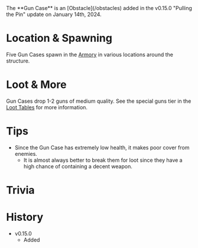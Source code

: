 <Stub />
The **Gun Case** is an [Obstacle](/obstacles) added in the v0.15.0 "Pulling the Pin" update on January 14th, 2024.

# Location & Spawning

Five Gun Cases spawn in the [Armory](/buildings/armory) in various locations around the structure.

# Loot & More

Gun Cases drop 1-2 guns of medium quality. See the special guns tier in the [Loot Tables](/loot) for more information.

# Tips

- Since the Gun Case has extremely low health, it makes poor cover from enemies.
  - It is almost always better to break them for loot since they have a high chance of containing a decent weapon.

# Trivia

# History

- v0.15.0
  - Added

